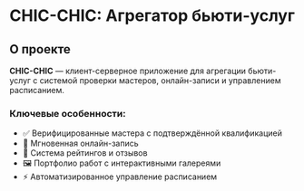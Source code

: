 # CHIC-CHIC: Агрегатор бьюти-услуг

## О проекте
**CHIC-CHIC** — клиент-серверное приложение для агрегации бьюти-услуг с системой проверки мастеров, онлайн-записи и управлением расписанием. 

### Ключевые особенности:
- ✅ Верифицированные мастера с подтверждённой квалификацией
- 📅 Мгновенная онлайн-запись
- 🌟 Система рейтингов и отзывов
- 🖼️ Портфолио работ с интерактивными галереями
- ⚡ Автоматизированное управление расписанием
